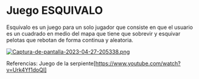 # Juego ESQUIVALO
Esquivalo es un juego para un solo jugador que consiste en que el usuario es un cuadrado en medio del mapa que tiene que sobrevir y esquivar pelotas que rebotan de forma continua y aleatoria.

[![Captura-de-pantalla-2023-04-27-205338.png](https://i.postimg.cc/YS0ZLS2s/Captura-de-pantalla-2023-04-27-205338.png)](https://postimg.cc/HJGBfdyw)

Referencias:
Juego de la serpiente[https://www.youtube.com/watch?v=Urk4Yf1doQI]
